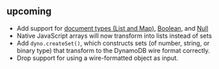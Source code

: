 ## upcoming

- Add support for [document types (List and Map)][1], [Boolean][2], and [Null][3]
- Native JavaScript arrays will now transform into lists instead of sets
- Add `dyno.createSet()`, which constructs sets (of number, string, or binary
  type) that transform to the DynamoDB wire format correctly.
- Drop support for using a wire-formatted object as input.

[1]:http://docs.aws.amazon.com/amazondynamodb/latest/developerguide/DataModel.html#DataModel.DataTypes.Document
[2]:http://docs.aws.amazon.com/amazondynamodb/latest/developerguide/DataModel.html#DataModel.DataTypes.Boolean
[3]:http://docs.aws.amazon.com/amazondynamodb/latest/developerguide/DataModel.html#DataModel.DataTypes.Null
